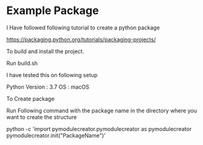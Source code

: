 # Example Package

I Have followed following tutorial to create a python package 

https://packaging.python.org/tutorials/packaging-projects/

To build and install the project. 

Run build.sh

I have tested this on following setup

Python Version  :  3.7
    OS : macOS

To Create package

Run Following command with the package name in the directory where you want to create the structure

python -c 'import pymodulecreator.pymodulecreator as pymodulecreator pymodulecreator.init("PackageName")'
